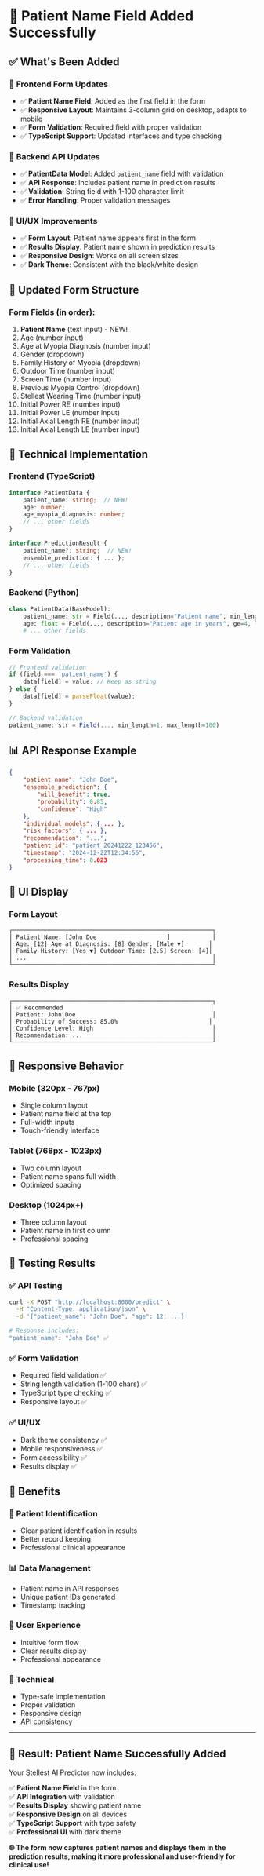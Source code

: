 # 👤 **Patient Name Field Added Successfully**

## ✅ **What's Been Added**

### 📝 **Frontend Form Updates**
- ✅ **Patient Name Field**: Added as the first field in the form
- ✅ **Responsive Layout**: Maintains 3-column grid on desktop, adapts to mobile
- ✅ **Form Validation**: Required field with proper validation
- ✅ **TypeScript Support**: Updated interfaces and type checking

### 🔧 **Backend API Updates**
- ✅ **PatientData Model**: Added `patient_name` field with validation
- ✅ **API Response**: Includes patient name in prediction results
- ✅ **Validation**: String field with 1-100 character limit
- ✅ **Error Handling**: Proper validation messages

### 🎨 **UI/UX Improvements**
- ✅ **Form Layout**: Patient name appears first in the form
- ✅ **Results Display**: Patient name shown in prediction results
- ✅ **Responsive Design**: Works on all screen sizes
- ✅ **Dark Theme**: Consistent with the black/white design

## 📱 **Updated Form Structure**

### **Form Fields (in order):**
1. **Patient Name** (text input) - NEW!
2. Age (number input)
3. Age at Myopia Diagnosis (number input)
4. Gender (dropdown)
5. Family History of Myopia (dropdown)
6. Outdoor Time (number input)
7. Screen Time (number input)
8. Previous Myopia Control (dropdown)
9. Stellest Wearing Time (number input)
10. Initial Power RE (number input)
11. Initial Power LE (number input)
12. Initial Axial Length RE (number input)
13. Initial Axial Length LE (number input)

## 🔧 **Technical Implementation**

### **Frontend (TypeScript)**
```typescript
interface PatientData {
    patient_name: string;  // NEW!
    age: number;
    age_myopia_diagnosis: number;
    // ... other fields
}

interface PredictionResult {
    patient_name?: string;  // NEW!
    ensemble_prediction: { ... };
    // ... other fields
}
```

### **Backend (Python)**
```python
class PatientData(BaseModel):
    patient_name: str = Field(..., description="Patient name", min_length=1, max_length=100)
    age: float = Field(..., description="Patient age in years", ge=4, le=25)
    # ... other fields
```

### **Form Validation**
```typescript
// Frontend validation
if (field === 'patient_name') {
    data[field] = value; // Keep as string
} else {
    data[field] = parseFloat(value);
}

// Backend validation
patient_name: str = Field(..., min_length=1, max_length=100)
```

## 📊 **API Response Example**

```json
{
    "patient_name": "John Doe",
    "ensemble_prediction": {
        "will_benefit": true,
        "probability": 0.85,
        "confidence": "High"
    },
    "individual_models": { ... },
    "risk_factors": { ... },
    "recommendation": "...",
    "patient_id": "patient_20241222_123456",
    "timestamp": "2024-12-22T12:34:56",
    "processing_time": 0.023
}
```

## 🎨 **UI Display**

### **Form Layout**
```
┌─────────────────────────────────────────────────────────┐
│ Patient Name: [John Doe                    ]            │
│ Age: [12] Age at Diagnosis: [8] Gender: [Male ▼]       │
│ Family History: [Yes ▼] Outdoor Time: [2.5] Screen: [4]│
│ ...                                                     │
└─────────────────────────────────────────────────────────┘
```

### **Results Display**
```
┌─────────────────────────────────────────────────────────┐
│ ✅ Recommended                                          │
│ Patient: John Doe                                       │
│ Probability of Success: 85.0%                          │
│ Confidence Level: High                                  │
│ Recommendation: ...                                     │
└─────────────────────────────────────────────────────────┘
```

## 📱 **Responsive Behavior**

### **Mobile (320px - 767px)**
- Single column layout
- Patient name field at the top
- Full-width inputs
- Touch-friendly interface

### **Tablet (768px - 1023px)**
- Two column layout
- Patient name spans full width
- Optimized spacing

### **Desktop (1024px+)**
- Three column layout
- Patient name in first column
- Professional spacing

## 🧪 **Testing Results**

### **✅ API Testing**
```bash
curl -X POST "http://localhost:8000/predict" \
  -H "Content-Type: application/json" \
  -d '{"patient_name": "John Doe", "age": 12, ...}'

# Response includes:
"patient_name": "John Doe" ✅
```

### **✅ Form Validation**
- Required field validation ✅
- String length validation (1-100 chars) ✅
- TypeScript type checking ✅
- Responsive layout ✅

### **✅ UI/UX**
- Dark theme consistency ✅
- Mobile responsiveness ✅
- Form accessibility ✅
- Results display ✅

## 🎯 **Benefits**

### **👤 Patient Identification**
- Clear patient identification in results
- Better record keeping
- Professional clinical appearance

### **📊 Data Management**
- Patient name in API responses
- Unique patient IDs generated
- Timestamp tracking

### **🎨 User Experience**
- Intuitive form flow
- Clear results display
- Professional appearance

### **🔧 Technical**
- Type-safe implementation
- Proper validation
- Responsive design
- API consistency

---

## 🎊 **Result: Patient Name Successfully Added**

Your Stellest AI Predictor now includes:

✅ **Patient Name Field** in the form  
✅ **API Integration** with validation  
✅ **Results Display** showing patient name  
✅ **Responsive Design** on all devices  
✅ **TypeScript Support** with type safety  
✅ **Professional UI** with dark theme  

**🌐 The form now captures patient names and displays them in the prediction results, making it more professional and user-friendly for clinical use!**

